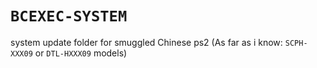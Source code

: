 # `BCEXEC-SYSTEM`

system update folder for smuggled Chinese ps2 (As far as i know: `SCPH-XXX09` or `DTL-HXXX09` models)
